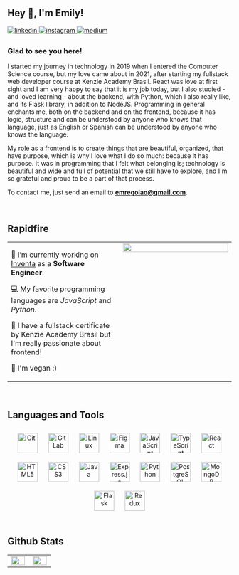 ## Hey 👋, I'm Emily!  
  

<a href="https://linkedin.com/in/emilypregolao" target="_blank">
<img src=https://img.shields.io/badge/linkedin-%231E77B5.svg?&style=for-the-badge&logo=linkedin&logoColor=white alt=linkedin style="margin-bottom: 5px;" />
</a>
<a href="https://instagram.com/emlyprg" target="_blank">
<img src=https://img.shields.io/badge/instagram-%23000000.svg?&style=for-the-badge&logo=instagram&logoColor=white alt=instagram style="margin-bottom: 5px;" />
</a>
<a href="https://medium.com/@emilyprg" target="_blank">
<img src=https://img.shields.io/badge/medium-%23292929.svg?&style=for-the-badge&logo=medium&logoColor=white alt=medium style="margin-bottom: 5px;" />
</a>  
  



### Glad to see you here!  
I started my journey in technology in 2019 when I entered the Computer Science course, but my love came about in 2021, after starting my fullstack web developer course at Kenzie Academy Brasil. React was love at first sight and I am very happy to say that it is my job today, but I also studied - and loved learning - about the backend, with Python, which I also really like, and its Flask library, in addition to NodeJS.
Programming in general enchants me, both on the backend and on the frontend, because it has logic, structure and can be understood by anyone who knows that language, just as English or Spanish can be understood by anyone who knows the language.

My role as a frontend is to create things that are beautiful, organized, that have purpose, which is why I love what I do so much: because it has purpose. It was in programming that I felt what belonging is; technology is beautiful and wide and full of potential that we still have to explore, and I'm so grateful and proud to be a part of that process.

To contact me, just send an email to <b>emregolao@gmail.com</b>.  
  

<br/>  


## Rapidfire  
<table><tr><td valign="top" width="48%">
  
  

🚀 I’m currently working on [Inventa](https://inventa.shop/) as a <b>Software Engineer</b>.  
  

💻 My favorite programming languages are <i>JavaScript</i> and <i>Python</i>.  
  

💙 I have a fullstack certificate by Kenzie Academy Brasil but I'm really passionate about frontend!  

  
🌱 I'm vegan :)
  


</td><td valign="top" width="48%">

<div align="center">
<img src="https://rishavanand.github.io/static/images/greetings.gif" align="center" style="width: 100%" />
</div>  


</td></tr></table>  

<br/>  


## Languages and Tools  
<div align="center">  
<img style="margin: 10px" src="https://profilinator.rishav.dev/skills-assets/git-scm-icon.svg" alt="Git" height="45" />  
<img style="margin: 10px" src="https://profilinator.rishav.dev/skills-assets/gitlab.svg" alt="GitLab" height="45" />  
<img style="margin: 10px" src="https://profilinator.rishav.dev/skills-assets/linux-original.svg" alt="Linux" height="45" />  
<img style="margin: 10px" src="https://profilinator.rishav.dev/skills-assets/figma-icon.svg" alt="Figma" height="45" />  
<img style="margin: 10px" src="https://profilinator.rishav.dev/skills-assets/javascript-original.svg" alt="JavaScript" height="45" />  
<img style="margin: 10px" src="https://profilinator.rishav.dev/skills-assets/typescript-original.svg" alt="TypeScript" height="45" />  
<img style="margin: 10px" src="https://profilinator.rishav.dev/skills-assets/react-original-wordmark.svg" alt="React" height="45" />  
<img style="margin: 10px" src="https://profilinator.rishav.dev/skills-assets/html5-original-wordmark.svg" alt="HTML5" height="45" />  
<img style="margin: 10px" src="https://profilinator.rishav.dev/skills-assets/css3-original-wordmark.svg" alt="CSS3" height="45" />  
<img style="margin: 10px" src="https://profilinator.rishav.dev/skills-assets/java-original-wordmark.svg" alt="Java" height="45" />  
<img style="margin: 10px" src="https://profilinator.rishav.dev/skills-assets/express-original-wordmark.svg" alt="Express.js" height="45" />  
<img style="margin: 10px" src="https://profilinator.rishav.dev/skills-assets/python-original.svg" alt="Python" height="45" />  
<img style="margin: 10px" src="https://profilinator.rishav.dev/skills-assets/postgresql-original-wordmark.svg" alt="PostgreSQL" height="45" />  
<img style="margin: 10px" src="https://profilinator.rishav.dev/skills-assets/mongodb-original-wordmark.svg" alt="MongoDB" height="45" />  
<img style="margin: 10px" src="https://profilinator.rishav.dev/skills-assets/flask.png" alt="Flask" height="45" />  
<img style="margin: 10px" src="https://profilinator.rishav.dev/skills-assets/redux-original.svg" alt="Redux" height="45" />  
</div>  

<br/>  


## Github Stats  
<table><tr><td valign="top" width="40%">

<img src="https://github-readme-stats.vercel.app/api?username=emilyregolao&show_icons=true&count_private=true&hide_border=true" align="left" style="width: 98%" />

</td><td valign="top" width="40%">

<img src="https://github-readme-stats.vercel.app/api/top-langs/?username=emilyregolao&hide_border=true&layout=compact" align="left" style="width: 98%" />

</td></tr></table>  

<br/>  

  

<br/>  

